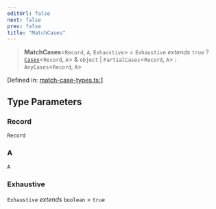 ```yaml
---
editUrl: false
next: false
prev: false
title: "MatchCases"
---
```


> **MatchCases**\<`Record`, `A`, `Exhaustive`\> = `Exhaustive` *extends* `true` ? [`Cases`](/docs/src/content/docs/reference/type-aliases/cases/)\<`Record`, `A`\> & `object` \| `PartialCases`\<`Record`, `A`\> : `AnyCases`\<`Record`, `A`\>

Defined in: [match-case-types.ts:1](https://github.com/WinstonFassett/matchina/blob/2d22b2187dda803854f54b63fe09d04bd833387d/src/match-case-types.ts#L1)

## Type Parameters

### Record

`Record`

### A

`A`

### Exhaustive

`Exhaustive` *extends* `boolean` = `true`
